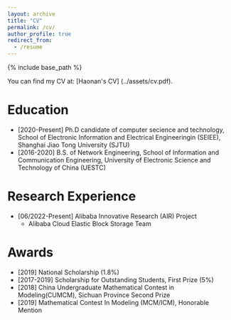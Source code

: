 ```yaml
---
layout: archive
title: "CV"
permalink: /cv/
author_profile: true
redirect_from:
  - /resume
---
```


{% include base_path %}

You can find my CV at: [Haonan's CV] (../assets/cv.pdf).

Education
======
* [2020-Present] Ph.D candidate of computer secience and technology, School of Electronic Information and Electrical Engineeringin (SEIEE), Shanghai Jiao Tong University (SJTU)
* [2016-2020] B.S. of Network Engineering, School of Information and Communication Engineering, University of Electronic Science and Technology of China (UESTC)

Research Experience
======
* [06/2022-Present] Alibaba Innovative Research (AIR) Project
  * Alibaba Cloud Elastic Block Storage Team

Awards
======
* [2019] National Scholarship (1.8%)
* [2017-2019] Scholarship for Outstanding Students, First Prize (5%)
* [2018] China Undergraduate Mathematical Contest in Modeling(CUMCM), Sichuan Province Second Prize
* [2019] Mathematical Contest In Modeling (MCM/ICM), Honorable Mention

